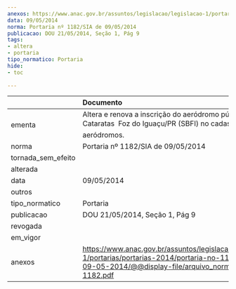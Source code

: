 ```yaml
---
anexos: https://www.anac.gov.br/assuntos/legislacao/legislacao-1/portarias/portarias-2014/portaria-no-1182-sia-de-09-05-2014/@@display-file/arquivo_norma/PA2014-1182.pdf
data: 09/05/2014
norma: Portaria nº 1182/SIA de 09/05/2014
publicacao: DOU 21/05/2014, Seção 1, Pág 9
tags:
- altera
- portaria
tipo_normatico: Portaria
hide: 
- toc 
 
---
```


|                    | Documento                                                                                                                                                         |
|:-------------------|:------------------------------------------------------------------------------------------------------------------------------------------------------------------|
| ementa             | Altera e renova a inscrição do aeródromo público Cataratas  Foz do Iguaçu/PR (SBFI) no cadastro de aeródromos.                                                                                                                                                                   |
| norma              | Portaria nº 1182/SIA de 09/05/2014                                                                                                                                |
| tornada_sem_efeito |                                                                                                                                                                   |
| alterada           |                                                                                                                                                                   |
| data               | 09/05/2014                                                                                                                                                        |
| outros             |                                                                                                                                                                   |
| tipo_normatico     | Portaria                                                                                                                                                          |
| publicacao         | DOU 21/05/2014, Seção 1, Pág 9                                                                                                                                    |
| revogada           |                                                                                                                                                                   |
| em_vigor           |                                                                                                                                                                   |
| anexos             | https://www.anac.gov.br/assuntos/legislacao/legislacao-1/portarias/portarias-2014/portaria-no-1182-sia-de-09-05-2014/@@display-file/arquivo_norma/PA2014-1182.pdf |